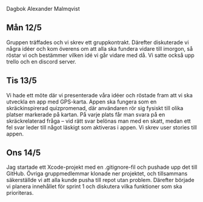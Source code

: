 Dagbok Alexander Malmqvist

## Mån 12/5
Gruppen träffades och vi skrev ett gruppkontrakt. Därefter diskuterade vi några idéer och kom överens om att alla ska fundera vidare till imorgon, så röstar vi och bestämmer vilken idé vi går vidare med då. Vi satte också upp trello och en discord server.

## Tis 13/5
Vi hade ett möte där vi presenterade våra idéer och röstade fram att vi ska utveckla en app med GPS-karta. Appen ska fungera som en skräckinspirerad quizpromenad, där användaren rör sig fysiskt till olika platser markerade på kartan. På varje plats får man svara på en skräckrelaterad fråga – vid rätt svar belönas man med en skatt, medan ett fel svar leder till något läskigt som aktiveras i appen. Vi skrev user stories till appen.

## Ons 14/5
Jag startade ett Xcode-projekt med en .gitignore-fil och pushade upp det till GitHub. Övriga gruppmedlemmar klonade ner projektet, och tillsammans säkerställde vi att alla kunde pusha till repot utan problem. Därefter började vi planera innehållet för sprint 1 och diskutera vilka funktioner som ska prioriteras.
